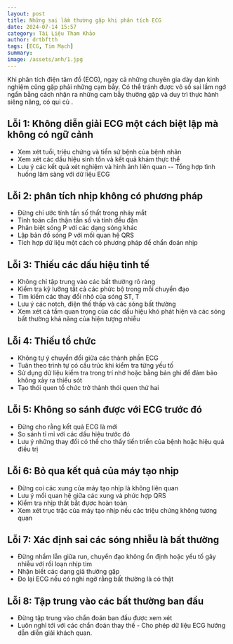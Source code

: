 ```yaml
---
layout: post
title: Những sai lầm thường gặp khi phân tích ECG
date: 2024-07-14 15:57
category: Tài Liệu Tham Khảo
author: drtbftth
tags: [ECG, Tim Mạch]
summary: 
image: /assets/anh/1.jpg
---
```


Khi phân tích điện tâm đồ (ECG), ngay cả những chuyên gia  dày dạn kinh nghiệm cũng gặp phải những cạm bẫy. Có thể tránh được vô số sai lầm ngớ ngẩn bằng cách nhận ra những cạm bẫy thường gặp và duy trì thực hành siêng năng, có qui củ . 
## Lỗi 1: Không diễn giải ECG một cách biệt lập mà không có ngữ cảnh 

- Xem xét tuổi, triệu chứng và tiền sử bệnh của bệnh nhân 
- Xem xét các dấu hiệu sinh tồn và kết quả khám thực thể
- Lưu ý các kết quả xét nghiệm và hình ảnh liên quan
-- Tổng hợp tình huống lâm sàng với dữ liệu ECG
## Lỗi 2: phân tích nhịp không có phương pháp

- Đừng chỉ ước tính tần số thất trong nháy mắt 
- Tính toán cẩn thận tần số và tính đều đặn 
- Phân biệt sóng P với các dạng sóng khác 
- Lập bản đồ sóng P với mối quan hệ QRS 
- Tích hợp dữ liệu một cách có phương pháp để chẩn đoán nhịp
## Lỗi 3: Thiếu các dấu hiệu tinh tế
 
- Không chỉ tập trung vào các bất thường rõ ràng
- Kiểm tra kỹ lưỡng tất cả các phức bộ  trong mỗi chuyển đạo 
- Tìm kiếm các thay đổi nhỏ của sóng ST, T 
- Lưu ý các notch, điện thế thấp và các sóng bất thường  
- Xem xét cả tầm quan trọng của các dấu hiệu khó phát hiện và các sóng bất thường khả năng của hiện tượng nhiễu 
## Lỗi 4: Thiếu tổ chức  

- Không tự ý chuyển đổi giữa các thành phần ECG 
- Tuân theo trình tự có cấu trúc khi kiểm tra từng yếu tố
- Sử dụng dữ liệu kiểm tra trong trí nhớ hoặc bằng  bản ghi để đảm bảo không xảy ra thiếu sót
- Tạo thói quen tổ chức trở thành thói quen thứ hai
## Lỗi 5: Không so sánh được với ECG trước đó

- Đừng cho rằng kết quả ECG là mới
- So sánh tỉ mỉ với các dấu hiệu  trước đó 
- Lưu ý những thay đổi có thể cho thấy tiến triển của bệnh hoặc hiệu quả điều trị
## Lỗi 6: Bỏ qua kết quả của máy tạo nhịp
  
- Đừng coi các xung của máy tạo nhịp  là không liên quan 
- Lưu ý mối quan hệ giữa các xung và phức hợp QRS 
- Kiểm tra nhịp thất bắt đựơc   hoàn toàn 
- Xem xét trục trặc của máy tạo nhịp  nếu các triệu chứng không tương quan
## Lỗi 7: Xác định sai các sóng nhiễu  là bất thường

- Đừng nhầm lẫn giữa run, chuyển đạo không ổn định hoặc yếu tố gây nhiễu với rối loạn nhịp tim 
- Nhận biết các dạng giả thường gặp 
- Đo lại ECG nếu có nghi ngờ rằng bất thường là có thật
## Lỗi 8: Tập trung vào các bất thường  ban đầu 

- Đừng tập trung vào chẩn đoán ban đầu được xem xét 
- Luôn nghỉ tới  với các chẩn đoán thay thế - Cho phép dữ liệu ECG hướng dẫn diễn giải khách quan.